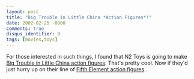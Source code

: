 ```yaml
---
layout: post
title: "Big Trouble in Little China *Action Figures*!"
date: 2002-02-25 -0800
comments: true
disqus_identifier: 8
tags: [movies,toys]
---
```

For those interested in such things, I found that N2 Toys is going to
make [Big Trouble in Little China action
figures](http://www.n2toys.com/btilc_main.html). That's pretty cool. Now
if they'd just hurry up on their line of [Fifth Element action
figures](http://www.aftimes.com/2001tf/n2toys/main.shtml)...
